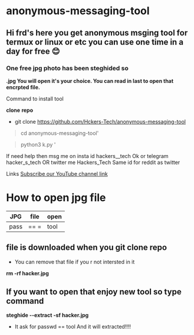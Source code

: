 # anonymous-messaging-tool
## Hi frd's here you get anonymous msging tool for termux or linux or etc you can use one time in a day for free 😊
### One free jpg photo has been steghided so

**.jpg You will open it's your choice. You can read in last to open that encrpted file.**


Command to install tool



**clone** **repo**


- git clone https://github.com/Hckers-Tech/anonymous-messaging-tool





 >cd anonymous-messaging-tool'




>python3 k.py '

If need help then msg me on insta id hackers__tech
Ok or telegram hacker_s_tech 
OR twitter me Hackers_Tech 
Same id for reddit as twitter

Links
[Subscribe our YouTube channel link](https://youtube.com/channel/UCEX1r_jZouOOpKY7DiWIR6A)





# How to open jpg file
|JPG |file |open |
|--- |--- |--- |
|pass|== =|tool|
## file is downloaded when you git clone repo 
- You can remove that file if you r not intersted in it

**rm -rf hacker.jpg**

## If you want to open that enjoy new tool so type command
**steghide --extract -sf hacker.jpg**

- It ask for passwd == tool
And it will extracted!!!!


